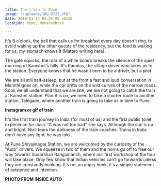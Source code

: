 ```yaml
---
title: The train to Pune
image: "/uploads/IMG_9723.JPG"
date: 2019-01-14 00:00:00 +0530
location: Pune, Maharashtra

---
```

It's 8 o'clock, the bell that calls us for breakfast every day doesn't ring, to avoid waking up the other guests of the residency, but the food is waiting for us, my stomach knows it (Matteo writing here). 

The gate squicks, the roar of a white bolero breaks the silence of the quiet morning of Kamshet's hills. It's Ramdas, the village driver who takes us to the station. Everyone knows that he wasn't born to be a driver, but a pilot. 

We are all still half-asleep, but at the front a fast and loud conversation in Marathi goes on, while the car drifts on the wild curves of the narrow roads. Soon we all understand that we are late, we are not going to catch the train at Kamshet station. Plan B is on, we need to take a shorter route to another station, Talegaon, where another train is going to take us in time to Pune. 

**Instagram or gif of train**

It's the first train journey in India (for most of us) and the first public toilet experience for Julia. "It was not too bad" she says. Although the sun is up and bright, Niall fears the darkness of the train coaches. Trains in India don't have any light, he was told...

At Pune Shivajinagar Station, we are welcomed by the curiosity of the "Auto" drivers. We squeeze in two of them and the horns go off to free our way towards Sudarshan Rangamanch, where our first workshop of the tour will take place. Only few know that Indian vehicles can't go forwards unless they are constantly honking. It's not an angry honk, it's a simple statement of existence and intention. 

**PHOTO FROM INSIDE AUTO**